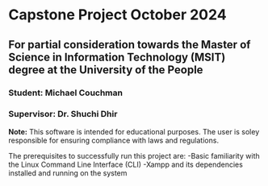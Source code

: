 # Capstone Project October 2024
## For partial consideration towards the Master of Science in Information Technology (MSIT) degree at the University of the People 
### Student: Michael Couchman
### Supervisor: Dr. Shuchi Dhir 
**Note:** This software is intended for educational purposes. The user is soley responsible for ensuring compliance with laws and regulations. 

The prerequisites to successfully run this project are:
-Basic familiarity with the Linux Command Line Interface (CLI)
-Xampp and its dependencies installed and running on the system
